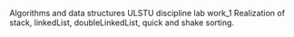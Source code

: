 Algorithms and data structures ULSTU discipline
lab work_1 Realization of stack, linkedList, doubleLinkedList, quick and shake sorting.

